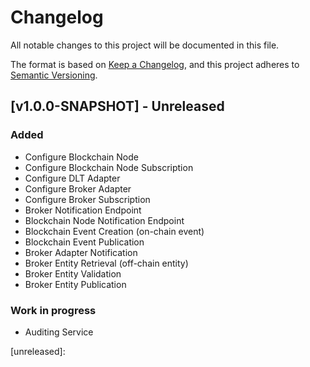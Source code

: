 # Changelog
All notable changes to this project will be documented in this file.

The format is based on [Keep a Changelog](https://keepachangelog.com/en/1.0.0/),
and this project adheres to [Semantic Versioning](https://semver.org/spec/v2.0.0.html).

## [v1.0.0-SNAPSHOT] - Unreleased

### Added
- Configure Blockchain Node
- Configure Blockchain Node Subscription
- Configure DLT Adapter
- Configure Broker Adapter
- Configure Broker Subscription
- Broker Notification Endpoint
- Blockchain Node Notification Endpoint
- Blockchain Event Creation (on-chain event)
- Blockchain Event Publication
- Broker Adapter Notification
- Broker Entity Retrieval (off-chain entity)
- Broker Entity Validation
- Broker Entity Publication

### Work in progress
- Auditing Service

[unreleased]:

[0.0.0]: https://dev.azure.com/in2Dome/DOME/_git/in2-dome-blockchain_connector?version=GTv0.0.0
